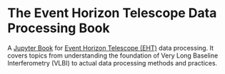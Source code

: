 # The Event Horizon Telescope Data Processing Book

A [Jupyter Book](https://jupyterbook.org/) for
[Event Horizon Telescope (EHT)](https://eventhorizontelescope.org/)
data processing.
It covers topics from understanding the foundation of Very Long
Baseline Interferometry (VLBI) to actual data processing methods and
practices.
